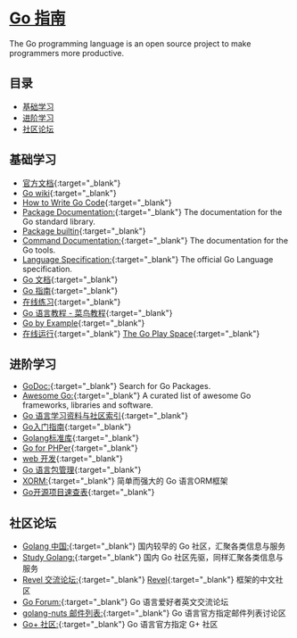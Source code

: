 # [Go 指南](https://awesee.github.io/go-guide/)
The Go programming language is an open source project to make programmers more productive.

## 目录
  - [基础学习](#基础学习)
  - [进阶学习](#进阶学习)
  - [社区论坛](#社区论坛)

## 基础学习
  - [官方文档](https://go.dev/){:target="_blank"}
  - [Go wiki](https://github.com/golang/go/wiki){:target="_blank"}
  - [How to Write Go Code](https://go.dev/doc/code.html){:target="_blank"}
  - [Package Documentation:](https://pkg.go.dev/std){:target="_blank"} The documentation for the Go standard library.
  - [Package builtin](https://pkg.go.dev/builtin){:target="_blank"}
  - [Command Documentation:](https://go.dev/doc/cmd){:target="_blank"} The documentation for the Go tools.
  - [Language Specification:](https://go.dev/ref/spec){:target="_blank"} The official Go Language specification.
  - [Go 文档](https://go-zh.org/doc/){:target="_blank"}
  - [Go 指南](https://tour.go-zh.org/list){:target="_blank"}
  - [在线练习](https://tour.go-zh.org/welcome/1){:target="_blank"}
  - [Go 语言教程 - 菜鸟教程](http://www.runoob.com/go/go-tutorial.html){:target="_blank"}
  - [Go by Example](https://gobyexample.com/){:target="_blank"}
  - [在线运行](https://play.golang.org/){:target="_blank"} [The Go Play Space](https://goplay.space/){:target="_blank"} 

## 进阶学习
  - [GoDoc:](https://godoc.org/){:target="_blank"} Search for Go Packages.
  - [Awesome Go:](https://awesome-go.com/){:target="_blank"} A curated list of awesome Go frameworks, libraries and software.
  - [Go 语言学习资料与社区索引](https://github.com/Unknwon/go-study-index){:target="_blank"}
  - [Go入门指南](https://github.com/Unknwon/the-way-to-go_ZH_CN/blob/master/eBook/directory.md){:target="_blank"}
  - [Golang标准库](https://github.com/polaris1119/The-Golang-Standard-Library-by-Example){:target="_blank"}
  - [Go for PHPer](https://awesee.github.io/php2go/){:target="_blank"}
  - [web 开发](https://github.com/astaxie/build-web-application-with-golang/blob/master/zh/preface.md){:target="_blank"}
  - [Go 语言包管理](https://gopm.io/){:target="_blank"}
  - [XORM:](http://xorm.io/){:target="_blank"} 简单而强大的 Go 语言ORM框架
  - [Go开源项目速查表](http://www.ctolib.com/cheatsheets-go-project.html){:target="_blank"}

## 社区论坛
  - [Golang 中国:](https://www.golangtc.com/){:target="_blank"} 国内较早的 Go 社区，汇聚各类信息与服务
  - [Study Golang:](http://studygolang.com/){:target="_blank"} 国内 Go 社区先驱，同样汇聚各类信息与服务
  - [Revel 交流论坛:](http://gorevel.cn/){:target="_blank"} [Revel](https://github.com/revel/revel){:target="_blank"} 框架的中文社区
  - [Go Forum:](https://forum.golangbridge.org/){:target="_blank"} Go 语言爱好者英文交流论坛
  - [golang-nuts 邮件列表:](https://groups.google.com/forum/#!forum/golang-nuts){:target="_blank"} Go 语言官方指定邮件列表讨论区
  - [Go+ 社区:](https://plus.google.com/u/0/communities/114112804251407510571){:target="_blank"} Go 语言官方指定 G+ 社区
